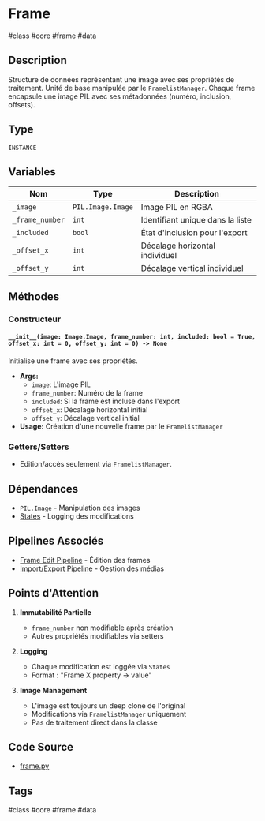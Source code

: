 # Frame

#class #core #frame #data

## Description
Structure de données représentant une image avec ses propriétés de traitement. Unité de base manipulée par le `FramelistManager`. Chaque frame encapsule une image PIL avec ses métadonnées (numéro, inclusion, offsets).

## Type
`INSTANCE`

## Variables
| Nom | Type | Description |
|-----|------|-------------|
| `_image` | `PIL.Image.Image` | Image PIL en RGBA |
| `_frame_number` | `int` | Identifiant unique dans la liste |
| `_included` | `bool` | État d'inclusion pour l'export |
| `_offset_x` | `int` | Décalage horizontal individuel |
| `_offset_y` | `int` | Décalage vertical individuel |

## Méthodes

### Constructeur
#### `__init__(image: Image.Image, frame_number: int, included: bool = True, offset_x: int = 0, offset_y: int = 0) -> None`
Initialise une frame avec ses propriétés.
- **Args:**
  - `image`: L'image PIL
  - `frame_number`: Numéro de la frame
  - `included`: Si la frame est incluse dans l'export
  - `offset_x`: Décalage horizontal initial
  - `offset_y`: Décalage vertical initial
- **Usage:** Création d'une nouvelle frame par le `FramelistManager`

### Getters/Setters

- Edition/accès seulement via `FramelistManager`.

## Dépendances
- `PIL.Image` - Manipulation des images
- [States](/docs/classes/core/states.md) - Logging des modifications

## Pipelines Associés
- [Frame Edit Pipeline](/docs/pipelines/frame_edit.md) - Édition des frames
- [Import/Export Pipeline](/docs/pipelines/import_export.md) - Gestion des médias

## Points d'Attention
1. **Immutabilité Partielle**
   - `frame_number` non modifiable après création
   - Autres propriétés modifiables via setters

2. **Logging**
   - Chaque modification est loggée via `States`
   - Format : "Frame X property -> value"

3. **Image Management**
   - L'image est toujours un deep clone de l'original
   - Modifications via `FramelistManager` uniquement
   - Pas de traitement direct dans la classe

## Code Source
- [frame.py](/src/core/frame.py)

## Tags
#class #core #frame #data 